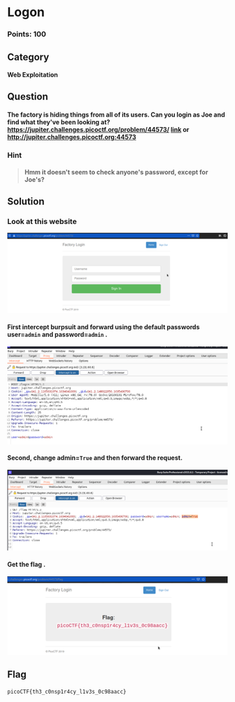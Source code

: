 # Logon
### Points: 100

## Category
#### Web Exploitation

## Question
#### The factory is hiding things from all of its users. Can you login as Joe and find what they've been looking at? https://jupiter.challenges.picoctf.org/problem/44573/ [link](https://jupiter.challenges.picoctf.org/problem/44573/) or http://jupiter.challenges.picoctf.org:44573
### Hint
>#### Hmm it doesn't seem to check anyone's password, except for Joe's?



## Solution
### Look at this website
![pico](a/06.png)

#### First intercept burpsuit and forward using the default passwords user=`admin` and password=`admin` . 
![pico](a/08.png)
#### Second, change admin=`True` and then forward the request.  
![pico](a/09.png)
#### Get the flag .
![pico](a/07.png)

## Flag
`picoCTF{th3_c0nsp1r4cy_l1v3s_0c98aacc}`